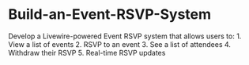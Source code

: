 # Build-an-Event-RSVP-System
Develop a Livewire-powered Event RSVP system that allows users to: 1. View a list of events 2. RSVP to an event 3. See a list of attendees 4. Withdraw their RSVP 5. Real-time RSVP updates
